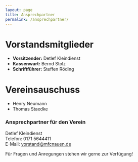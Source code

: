 ```yaml
---
layout: page
title: Ansprechpartner
permalink: /ansprechpartner/
---
```


# Vorstandsmitglieder


- **Vorsitzender:** Detlef Kleindienst
- **Kassenwart:** Bernd Stolz
- **Schriftführer:** Steffen Röding

# Vereinsauschuss

- Henry Neumann
- Thomas Staedke



### Ansprechpartner für den Verein

Detlef Kleindienst  
Telefon: 0171 5644411  
E-Mail: vorstand@mfcnauen.de

Für Fragen und Anregungen stehen wir gerne zur Verfügung!
